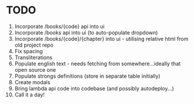 # TODO
1. Incorporate /books/{code} api into ui
2. Incorporate /books api into ui (to auto-populate dropdown)
3. Incorporate /books/{code}/{chapter} into ui - utilising relative html from old project repo
4. Fix spacing
5. Transliterations
6. Populate english text - needs fetching from somewhere...ideally that open source one
7. Populate strongs definitions (store in separate table initially)
8. Create modals
9. Bring lambda api code into codebase (and possibly autodeploy...)
10. Call it a day!